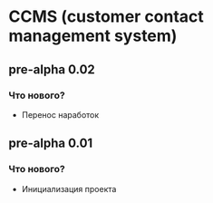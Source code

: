 # CCMS (customer contact management system)


## pre-alpha 0.02
### Что нового?
- Перенос наработок

## pre-alpha 0.01
### Что нового?
- Инициализация проекта